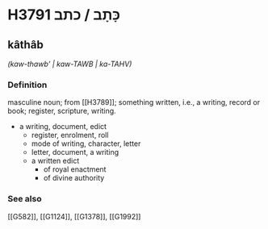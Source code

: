 # H3791 כָּתָב / כתב

## kâthâb

_(kaw-thawb' | kaw-TAWB | ka-TAHV)_

### Definition

masculine noun; from [[H3789]]; something written, i.e., a writing, record or book; register, scripture, writing.

- a writing, document, edict
    - register, enrolment, roll
    - mode of writing, character, letter
    - letter, document, a writing
    - a written edict
        - of royal enactment
        - of divine authority
### See also

[[G582]], [[G1124]], [[G1378]], [[G1992]]

